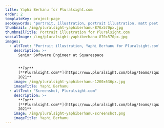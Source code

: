 ```yaml
---
title: Yaphi Berhanu for Pluralsight.com
order: 2
templateKey: project-page
seoKeywords: "portrait, illustration, portrait illustration, matt peet illustration"
thumbnail: /img/pluralsight-yaphiberhanu-870x570px.jpg
thumbnailTitle: Portrait illustration for Pluralsight.com
socialImage: /img/pluralsight-yaphiberhanu-870x570px.jpg
images:
  - altText: "Portrait illustration, Yaphi Berhanu for Pluralsight.com"
    description: >-
      Senior Software Engineer at Squarespace


      **For**
      [**Pluralsight.com**](https://www.pluralsight.com/blog/teams/squarespace-yaphi-berhanu-leaders-words)**,
      2021**
    image: /img/pluralsight-yaphiberhanu-1200x636px.jpg
    imageTitle: Yaphi Berhanu
  - altText: "Screenshot, Pluralsight.com"
    description: >-
      **For**
      [**Pluralsight.com**](https://www.pluralsight.com/blog/teams/squarespace-yaphi-berhanu-leaders-words)**,
      2021**
    image: /img/pluralsight-yaphiberhanu-screenshot.png
    imageTitle: Yaphi Berhanu
---
```

